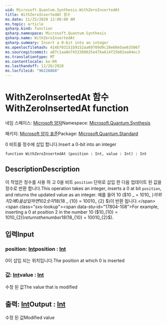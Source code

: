 ```yaml
---
uid: Microsoft.Quantum.Synthesis.WithZeroInsertedAt
title: WithZeroInsertedAt 함수
ms.date: 11/25/2020 12:00:00 AM
ms.topic: article
qsharp.kind: function
qsharp.namespace: Microsoft.Quantum.Synthesis
qsharp.name: WithZeroInsertedAt
qsharp.summary: Insert a 0-bit into an integer
ms.openlocfilehash: 414b703151b9152aa69709d9c28e68e5ae63506f
ms.sourcegitcommit: a87c1aa8e7453360025e47ba614f25b02ea84ec3
ms.translationtype: MT
ms.contentlocale: ko-KR
ms.lasthandoff: 11/26/2020
ms.locfileid: "96228868"
---
```

# <a name="withzeroinsertedat-function"></a><span data-ttu-id="17804-102">WithZeroInsertedAt 함수</span><span class="sxs-lookup"><span data-stu-id="17804-102">WithZeroInsertedAt function</span></span>

<span data-ttu-id="17804-103">네임 스페이스: [Microsoft 양자](xref:Microsoft.Quantum.Synthesis)</span><span class="sxs-lookup"><span data-stu-id="17804-103">Namespace: [Microsoft.Quantum.Synthesis](xref:Microsoft.Quantum.Synthesis)</span></span>

<span data-ttu-id="17804-104">패키지: [Microsoft 양자 표준](https://nuget.org/packages/Microsoft.Quantum.Standard)</span><span class="sxs-lookup"><span data-stu-id="17804-104">Package: [Microsoft.Quantum.Standard](https://nuget.org/packages/Microsoft.Quantum.Standard)</span></span>


<span data-ttu-id="17804-105">0 비트를 정수에 삽입 합니다.</span><span class="sxs-lookup"><span data-stu-id="17804-105">Insert a 0-bit into an integer</span></span>

```qsharp
function WithZeroInsertedAt (position : Int, value : Int) : Int
```


## <a name="description"></a><span data-ttu-id="17804-106">Description</span><span class="sxs-lookup"><span data-stu-id="17804-106">Description</span></span>

<span data-ttu-id="17804-107">이 작업은 정수를 사용 하 고 0을 비트 `position` 단위로 삽입 한 다음 업데이트 된 값을 정수로 반환 합니다.</span><span class="sxs-lookup"><span data-stu-id="17804-107">This operation takes an integer, inserts a 0 at bit `position`, and returns the updated value as an integer.</span></span>  <span data-ttu-id="17804-108">예를 들어 10 ($10 _ = 1010_ $)의 위치 2에 0을 삽입 하면 {10} {2} 숫자 18 ($18 _ {10} = 10010_ {2} $)이 반환 됩니다.</span><span class="sxs-lookup"><span data-stu-id="17804-108">For example, inserting a 0 at position 2 in the number 10 ($10_{10} = 1010_{2}$) returns the number 18 ($18_{10} = 10010_{2}$).</span></span>

## <a name="input"></a><span data-ttu-id="17804-109">입력</span><span class="sxs-lookup"><span data-stu-id="17804-109">Input</span></span>

### <a name="position--int"></a><span data-ttu-id="17804-110">position: [Int](xref:microsoft.quantum.lang-ref.int)</span><span class="sxs-lookup"><span data-stu-id="17804-110">position : [Int](xref:microsoft.quantum.lang-ref.int)</span></span>

<span data-ttu-id="17804-111">0이 삽입 되는 위치입니다.</span><span class="sxs-lookup"><span data-stu-id="17804-111">The position at which 0 is inserted</span></span>


### <a name="value--int"></a><span data-ttu-id="17804-112">값: [Int](xref:microsoft.quantum.lang-ref.int)</span><span class="sxs-lookup"><span data-stu-id="17804-112">value : [Int](xref:microsoft.quantum.lang-ref.int)</span></span>

<span data-ttu-id="17804-113">수정 된 값</span><span class="sxs-lookup"><span data-stu-id="17804-113">The value that is modified</span></span>



## <a name="output--int"></a><span data-ttu-id="17804-114">출력: [Int](xref:microsoft.quantum.lang-ref.int)</span><span class="sxs-lookup"><span data-stu-id="17804-114">Output : [Int](xref:microsoft.quantum.lang-ref.int)</span></span>

<span data-ttu-id="17804-115">수정 된 값</span><span class="sxs-lookup"><span data-stu-id="17804-115">Modified value</span></span>